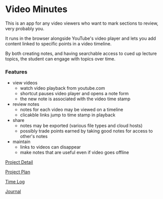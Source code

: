 # Video Minutes

This is an app for any video viewers who want to mark sections to review, very probably you.

It runs in the browser alongside YouTube's video player and lets you add content linked to specific points in a video timeline.

By both creating notes, and having searchable access to cued up lecture topics, the student can engage with topics over time.

### Features
+ view videos
    * watch video playback from youtube.com
    * shortcut pauses video player and opens a note form
    * the new note is associated with the video time stamp
+ review notes
    * notes for each video may be viewed on a timeline
    * clicakble links jump to time stamp in playback
+ share
    * notes may be exported (various file types and cloud hosts)
    * possibly trade points earned by taking good notes for access to other's notes
+ maintain
    * links to videos can disappear
    * make notes that are useful even if video goes offline

[Project Detail](docs/iproject.md)

[Project Plan](docs/ProjectPlan.md)

[Time Log](docs/log.gitime)

[Journal](docs/Journal.md)
